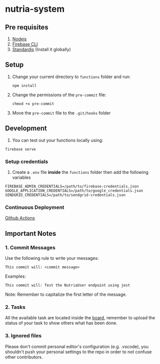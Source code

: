 # nutria-system

## Pre requisites

1. [Nodejs](https://nodejs.org/en/download/)
1. [Firebase CLI](https://firebase.google.com/docs/cli)
1. [Standardjs](https://standardjs.com/#install) (Install it globally)

## Setup

1. Change your current directory to `functions` folder and run:

   ```node
   npm install
   ```

1. Change the permissions of the `pre-commit` file:

   ```
   chmod +x pre-commit
   ```

1. Move the `pre-commit` file to the `.git/hooks` folder

## Development

1. You can test out your functions locally using:

```
firebase serve
```
### Setup credentials

1. Create a `.env` file **inside** the `functions` folder then add the following variables

```
FIREBASE_ADMIN_CREDENTIALS=/path/to/firebase-credentials.json
GOOGLE_APPLICATION_CREDENTIALS=/path/to/google_credentials.json 
SENDGRID_CREDENTIALS=/path/to/sendgrid-credentials.json
```

### Continuous Deployment

[Github Actions](https://github.com/Proyecto-Nutria/deploy-firebase-functions)

## Important Notes

### 1. Commit Messages

Use the following rule to write your messages:

```
This commit will: <commit message>
```

Examples:

```
This commit will: Test the NutriaUser endpoint using jest
```

Note: Remember to capitalize the first letter of the message.

### 2. Tasks

All the available task are located inside the [board](https://github.com/Proyecto-Nutria/nutria-system/projects/1), remember to upload the status of your task to show others what has been done.

### 3. Ignored files

Please don't commit personal editor's configuration (e.g. .vscode), you shouldn't push your personal settings to the repo in order to not confuse other contributors.
